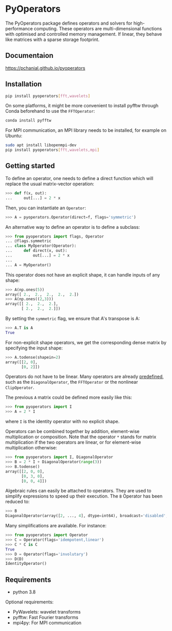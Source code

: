 # PyOperators

The PyOperators package defines operators and solvers for high-performance computing. These operators are multi-dimensional functions with optimised and controlled memory management. If linear, they behave like matrices with a sparse storage footprint.


## Documentaion

https://pchanial.github.io/pyoperators


## Installation

```bash
pip install pyoperators[fft,wavelets]
```

On some platforms, it might be more convenient to install pyfftw through Conda beforehand to use the `FFTOperator`:
```bash
conda install pyfftw
```

For MPI communication, an MPI library needs to be installed, for example on Ubuntu:
```bash
sudo apt install libopenmpi-dev
pip install pyoperators[fft,wavelets,mpi]
```


## Getting started

To define an operator, one needs to define a direct function
which will replace the usual matrix-vector operation:

```python
>>> def f(x, out):
...     out[...] = 2 * x
```

Then, you can instantiate an `Operator`:

```python
>>> A = pyoperators.Operator(direct=f, flags='symmetric')
```

An alternative way to define an operator is to define a subclass:

```python
>>> from pyoperators import flags, Operator
... @flags.symmetric
... class MyOperator(Operator):
...     def direct(x, out):
...         out[...] = 2 * x
...
... A = MyOperator()
```

This operator does not have an explicit shape, it can handle inputs of any shape:

```python
>>> A(np.ones(5))
array([ 2.,  2.,  2.,  2.,  2.])
>>> A(np.ones((2,3)))
array([[ 2.,  2.,  2.],
       [ 2.,  2.,  2.]])
```

By setting the `symmetric` flag, we ensure that A's transpose is A:

```python
>>> A.T is A
True
```

For non-explicit shape operators, we get the corresponding dense matrix by specifying the input shape:

```python
>>> A.todense(shapein=2)
array([[2, 0],
       [0, 2]])
```

Operators do not have to be linear. Many operators are already [predefined](http://pchanial.github.io/pyoperators/2000/doc-operators/#list), such as the `DiagonalOperator`, the `FFTOperator` or the nonlinear `ClipOperator`.

The previous `A` matrix could be defined more easily like this:

```python
>>> from pyoperators import I
>>> A = 2 * I
```

where `I` is the identity operator with no explicit shape.

Operators can be combined together by addition, element-wise multiplication or composition. Note that the operator `*` stands for matrix multiplication if the two operators are linear, or for element-wise multiplication otherwise:

```python
>>> from pyoperators import I, DiagonalOperator
>>> B = 2 * I + DiagonalOperator(range(3))
>>> B.todense()
array([[2, 0, 0],
       [0, 3, 0],
       [0, 0, 4]])
```

Algebraic rules can easily be attached to operators. They are used to simplify expressions to speed up their execution. The `B` Operator has been reduced to:

```python
>>> B
DiagonalOperator(array([2, ..., 4], dtype=int64), broadcast='disabled', dtype=int64, shapein=3, shapeout=3)
```

Many simplifications are available. For instance:

```python
>>> from pyoperators import Operator
>>> C = Operator(flags='idempotent,linear')
>>> C * C is C
True
>>> D = Operator(flags='involutary')
>>> D(D)
IdentityOperator()
```


## Requirements

- python 3.8

Optional requirements:

- PyWavelets: wavelet transforms
- pyfftw: Fast Fourier transforms
- mpi4py: For MPI communication
